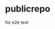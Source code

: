 # publicrepo
for e2e test


















































































































































































































































































































































































































































































































































































































































































































































































































































































































































































































































































































































































































































































































































































































































































































































































































































































































































































































































































































































































































































































































































































































